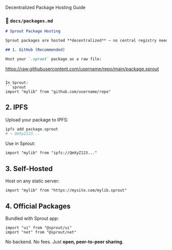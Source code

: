 Decentralized Package Hosting Guide

### 📄 `docs/packages.md`
```markdown
# Sprout Package Hosting

Sprout packages are hosted **decentralized** — no central registry needed.

## 1. GitHub (Recommended)

Host your `.sprout` package as a raw file:

```
https://raw.githubusercontent.com/username/repo/main/package.sprout
```

In Sprout:
```sprout
import "mylib" from "github.com/username/repo"
```

## 2. IPFS

Upload your package to IPFS:

```bash
ipfs add package.sprout
# → QmXyZ123...
```

Use in Sprout:
```sprout
import "mylib" from "ipfs://QmXyZ123..."
```

## 3. Self-Hosted

Host on any static server:
```sprout
import "mylib" from "https://mysite.com/mylib.sprout"
```

## 4. Official Packages

Bundled with Sprout app:
```sprout
import "ui" from "@sprout/ui"
import "net" from "@sprout/net"
```

No backend. No fees. Just **open, peer-to-peer sharing**.
```